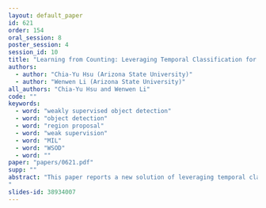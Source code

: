 ```yaml
---
layout: default_paper
id: 621
order: 154
oral_session: 8
poster_session: 4
session_id: 10
title: "Learning from Counting: Leveraging Temporal Classification for Weakly Supervised Object Localization and Detection"
authors:
  - author: "Chia-Yu Hsu (Arizona State University)"
  - author: "Wenwen Li (Arizona State University)"
all_authors: "Chia-Yu Hsu and Wenwen Li"
code: ""
keywords:
  - word: "weakly supervised object detection"
  - word: "object detection"
  - word: "region proposal"
  - word: "weak supervision"
  - word: "MIL"
  - word: "WSOD"
  - word: ""
paper: "papers/0621.pdf"
supp: ""
abstract: "This paper reports a new solution of leveraging temporal classification to support weakly supervised object detection (WSOD). Specifically, we introduce raster scan-order techniques to serialize 2D images into 1D sequence data, and then leverage a combined LSTM (Long, Short-Term Memory) and CTC (Connectionist Temporal Classification) network to achieve object localization based on a total count (of interested objects). We term our proposed network LSTM-CCTC (Count-based CTC). This “learning from counting” strategy differs from existing WSOD methods in that our approach automatically identifies critical points on or near a target object. This strategy significantly reduces the need of generating a large number of candidate proposals for object localization. Experiments show that our method yields state-of-the-art performance based on an evaluation on PASCAL VOC datasets. 
"
slides-id: 38934007
---
```

